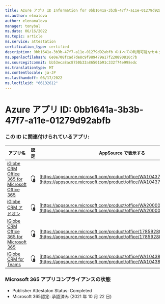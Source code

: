 ```yaml
---
title: Azure アプリ ID Information for 0bb1641a-3b3b-47f7-a11e-01279d92abfb
ms.author: elmalova
author: elenamalova
manager: tonybal
ms.date: 06/16/2022
ms.topic: article
ms.service: attestation
certification_type: certified
description: 0bb1641a-3b3b-47f7-a11e-01279d92abfb のすべての利用可能なセキュリティとコンプライアンス情報。
ms.openlocfilehash: 6e0e708fcad7de8c9f989479a17f220890810c7b
ms.sourcegitcommit: bb53eca8ac8750b33a86501b91c332f74e998edc
ms.translationtype: MT
ms.contentlocale: ja-JP
ms.lasthandoff: 06/17/2022
ms.locfileid: "66132612"
---
```

# <a name="azure-app-id-0bb1641a-3b3b-47f7-a11e-01279d92abfb"></a>Azure アプリ ID: 0bb1641a-3b3b-47f7-a11e-01279d92abfb


### <a name="apps-associated-with-this-id"></a>この ID に関連付けられているアプリ:
| **アプリ名** | **認定** | **AppSource で表示する** |
|--------------|---------------|-----------------------|
| [iGlobe CRM Office 365 for Microsoft Office 365](../forward/WA104379222.md) | <img alt="Certified application badge" src="../media/certified-badge.png" height="25" width="25" /> | [https://appsource.microsoft.com/product/office/WA104379222](https://appsource.microsoft.com/product/office/WA104379222) |
| [iGlobe CRM アドオン](../forward/WA200002010.md) | <img alt="Certified application badge" src="../media/certified-badge.png" height="25" width="25" /> | [https://appsource.microsoft.com/product/office/WA200002010](https://appsource.microsoft.com/product/office/WA200002010) |
| [iGlobe CRM Office 365 for Microsoft 365](../forward/17859280.iglobecrmoffice365.md) | <img alt="Certified application badge" src="../media/certified-badge.png" height="25" width="25" /> | [https://appsource.microsoft.com/product/office/17859280.iglobecrmoffice365](https://appsource.microsoft.com/product/office/17859280.iglobecrmoffice365) |
| [iGlobe CRM for Teams](../forward/WA104381421.md) | <img alt="Certified application badge" src="../media/certified-badge.png" height="25" width="25" /> | [https://appsource.microsoft.com/product/office/WA104381421](https://appsource.microsoft.com/product/office/WA104381421) |

### <a name="microsoft-365-app-compliance-status"></a>Microsoft 365 アプリコンプライアンスの状態
- Publisher Attestaton Status: Completed
- Microsoft 365認定: 承認済み (2021 年 10 月 22 日)
